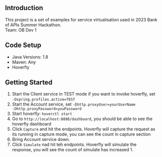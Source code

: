 ## Introduction
This project is a set of examples for service virtualisation used in 2023 Bank of APIs Summer Hackathon.\
Team: OB Dev 1

## Code Setup
* Java Versions: 1.8 
* Maven: Any
* Hoverfly

## Getting Started
1. Start the Client service in TEST mode if you want to invoke hoverfly, set <code>-Dspring.profiles.active=TEST</code>
2. Start the  Account service, set <code>-Dhttp.proxyUser=yourUserName -Dhttp.proxyPassword=youPassword</code>
3. Start hoverfly: <code>hoverctl start</code>
4. Go to <code>http://localhost:8888/dashboard</code>, you should be able to see the hoverfly dashboard
5. Click <code>Capture</code> and hit the endpoints. Hoverfly will capture the request as its running in capture mode, you can see the count in capture section
6. Bring Account service down.
7. Click <code>Simulate</code> nad hit teh endpoints. Hoverfly will simulate the response, you will see the count of simulate has increased 1.
